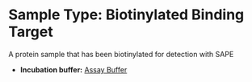 # Sample Type: Biotinylated Binding Target

A protein sample that has been biotinylated for detection with SAPE
  
    
- **Incubation buffer:**
<a href='#' onclick='easy_select("Sample Types", "Assay Buffer")'>Assay Buffer</a>
    
  
